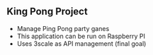 ## King Pong Project

* Manage Ping Pong party ganes
* This application can be run on Raspberry PI
* Uses 3scale as API management (final goal)
